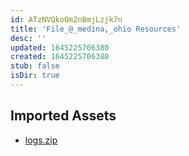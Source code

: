 ```yaml
---
id: ATzNVQkoOm2nBmjLzjk7n
title: 'File_@_medina,_ohio Resources'
desc: ''
updated: 1645225706380
created: 1645225706380
stub: false
isDir: true
---
```

## Imported Assets
- [logs.zip](/assets/logs-5RSCoIom2py9.zip)
